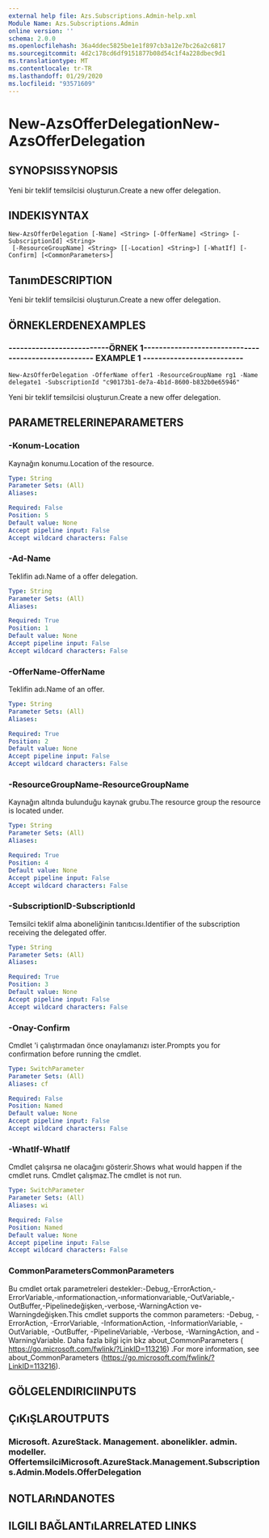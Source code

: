 ```yaml
---
external help file: Azs.Subscriptions.Admin-help.xml
Module Name: Azs.Subscriptions.Admin
online version: ''
schema: 2.0.0
ms.openlocfilehash: 36a4ddec5825be1e1f897cb3a12e7bc26a2c6817
ms.sourcegitcommit: 4d2c178cd6df9151877b08d54c1f4a228dbec9d1
ms.translationtype: MT
ms.contentlocale: tr-TR
ms.lasthandoff: 01/29/2020
ms.locfileid: "93571609"
---
```

# <span data-ttu-id="d5184-101">New-AzsOfferDelegation</span><span class="sxs-lookup"><span data-stu-id="d5184-101">New-AzsOfferDelegation</span></span>

## <span data-ttu-id="d5184-102">SYNOPSIS</span><span class="sxs-lookup"><span data-stu-id="d5184-102">SYNOPSIS</span></span>
<span data-ttu-id="d5184-103">Yeni bir teklif temsilcisi oluşturun.</span><span class="sxs-lookup"><span data-stu-id="d5184-103">Create a new offer delegation.</span></span>

## <span data-ttu-id="d5184-104">INDEKI</span><span class="sxs-lookup"><span data-stu-id="d5184-104">SYNTAX</span></span>

```
New-AzsOfferDelegation [-Name] <String> [-OfferName] <String> [-SubscriptionId] <String>
 [-ResourceGroupName] <String> [[-Location] <String>] [-WhatIf] [-Confirm] [<CommonParameters>]
```

## <span data-ttu-id="d5184-105">Tanım</span><span class="sxs-lookup"><span data-stu-id="d5184-105">DESCRIPTION</span></span>
<span data-ttu-id="d5184-106">Yeni bir teklif temsilcisi oluşturun.</span><span class="sxs-lookup"><span data-stu-id="d5184-106">Create a new offer delegation.</span></span>

## <span data-ttu-id="d5184-107">ÖRNEKLERDEN</span><span class="sxs-lookup"><span data-stu-id="d5184-107">EXAMPLES</span></span>

### <span data-ttu-id="d5184-108">--------------------------ÖRNEK 1--------------------------</span><span class="sxs-lookup"><span data-stu-id="d5184-108">-------------------------- EXAMPLE 1 --------------------------</span></span>
```
New-AzsOfferDelegation -OfferName offer1 -ResourceGroupName rg1 -Name delegate1 -SubscriptionId "c90173b1-de7a-4b1d-8600-b832b0e65946"
```

<span data-ttu-id="d5184-109">Yeni bir teklif temsilcisi oluşturun.</span><span class="sxs-lookup"><span data-stu-id="d5184-109">Create a new offer delegation.</span></span>

## <span data-ttu-id="d5184-110">PARAMETRELERINE</span><span class="sxs-lookup"><span data-stu-id="d5184-110">PARAMETERS</span></span>

### <span data-ttu-id="d5184-111">-Konum</span><span class="sxs-lookup"><span data-stu-id="d5184-111">-Location</span></span>
<span data-ttu-id="d5184-112">Kaynağın konumu.</span><span class="sxs-lookup"><span data-stu-id="d5184-112">Location of the resource.</span></span>

```yaml
Type: String
Parameter Sets: (All)
Aliases: 

Required: False
Position: 5
Default value: None
Accept pipeline input: False
Accept wildcard characters: False
```

### <span data-ttu-id="d5184-113">-Ad</span><span class="sxs-lookup"><span data-stu-id="d5184-113">-Name</span></span>
<span data-ttu-id="d5184-114">Teklifin adı.</span><span class="sxs-lookup"><span data-stu-id="d5184-114">Name of a offer delegation.</span></span>

```yaml
Type: String
Parameter Sets: (All)
Aliases: 

Required: True
Position: 1
Default value: None
Accept pipeline input: False
Accept wildcard characters: False
```

### <span data-ttu-id="d5184-115">-OfferName</span><span class="sxs-lookup"><span data-stu-id="d5184-115">-OfferName</span></span>
<span data-ttu-id="d5184-116">Teklifin adı.</span><span class="sxs-lookup"><span data-stu-id="d5184-116">Name of an offer.</span></span>

```yaml
Type: String
Parameter Sets: (All)
Aliases: 

Required: True
Position: 2
Default value: None
Accept pipeline input: False
Accept wildcard characters: False
```

### <span data-ttu-id="d5184-117">-ResourceGroupName</span><span class="sxs-lookup"><span data-stu-id="d5184-117">-ResourceGroupName</span></span>
<span data-ttu-id="d5184-118">Kaynağın altında bulunduğu kaynak grubu.</span><span class="sxs-lookup"><span data-stu-id="d5184-118">The resource group the resource is located under.</span></span>

```yaml
Type: String
Parameter Sets: (All)
Aliases: 

Required: True
Position: 4
Default value: None
Accept pipeline input: False
Accept wildcard characters: False
```

### <span data-ttu-id="d5184-119">-SubscriptionID</span><span class="sxs-lookup"><span data-stu-id="d5184-119">-SubscriptionId</span></span>
<span data-ttu-id="d5184-120">Temsilci teklif alma aboneliğinin tanıtıcısı.</span><span class="sxs-lookup"><span data-stu-id="d5184-120">Identifier of the subscription receiving the delegated offer.</span></span>

```yaml
Type: String
Parameter Sets: (All)
Aliases: 

Required: True
Position: 3
Default value: None
Accept pipeline input: False
Accept wildcard characters: False
```

### <span data-ttu-id="d5184-121">-Onay</span><span class="sxs-lookup"><span data-stu-id="d5184-121">-Confirm</span></span>
<span data-ttu-id="d5184-122">Cmdlet 'i çalıştırmadan önce onaylamanızı ister.</span><span class="sxs-lookup"><span data-stu-id="d5184-122">Prompts you for confirmation before running the cmdlet.</span></span>

```yaml
Type: SwitchParameter
Parameter Sets: (All)
Aliases: cf

Required: False
Position: Named
Default value: None
Accept pipeline input: False
Accept wildcard characters: False
```

### <span data-ttu-id="d5184-123">-WhatIf</span><span class="sxs-lookup"><span data-stu-id="d5184-123">-WhatIf</span></span>
<span data-ttu-id="d5184-124">Cmdlet çalışırsa ne olacağını gösterir.</span><span class="sxs-lookup"><span data-stu-id="d5184-124">Shows what would happen if the cmdlet runs.</span></span>
<span data-ttu-id="d5184-125">Cmdlet çalışmaz.</span><span class="sxs-lookup"><span data-stu-id="d5184-125">The cmdlet is not run.</span></span>

```yaml
Type: SwitchParameter
Parameter Sets: (All)
Aliases: wi

Required: False
Position: Named
Default value: None
Accept pipeline input: False
Accept wildcard characters: False
```

### <span data-ttu-id="d5184-126">CommonParameters</span><span class="sxs-lookup"><span data-stu-id="d5184-126">CommonParameters</span></span>
<span data-ttu-id="d5184-127">Bu cmdlet ortak parametreleri destekler:-Debug,-ErrorAction,-ErrorVariable,-ınformationaction,-ınformationvariable,-OutVariable,-OutBuffer,-Pipelinedeğişken,-verbose,-WarningAction ve-Warningdeğişken.</span><span class="sxs-lookup"><span data-stu-id="d5184-127">This cmdlet supports the common parameters: -Debug, -ErrorAction, -ErrorVariable, -InformationAction, -InformationVariable, -OutVariable, -OutBuffer, -PipelineVariable, -Verbose, -WarningAction, and -WarningVariable.</span></span> <span data-ttu-id="d5184-128">Daha fazla bilgi için bkz about_CommonParameters ( https://go.microsoft.com/fwlink/?LinkID=113216) .</span><span class="sxs-lookup"><span data-stu-id="d5184-128">For more information, see about_CommonParameters (https://go.microsoft.com/fwlink/?LinkID=113216).</span></span>

## <span data-ttu-id="d5184-129">GÖLGELENDIRICI</span><span class="sxs-lookup"><span data-stu-id="d5184-129">INPUTS</span></span>

## <span data-ttu-id="d5184-130">ÇıKıŞLAR</span><span class="sxs-lookup"><span data-stu-id="d5184-130">OUTPUTS</span></span>

### <span data-ttu-id="d5184-131">Microsoft. AzureStack. Management. abonelikler. admin. modeller. Offertemsilci</span><span class="sxs-lookup"><span data-stu-id="d5184-131">Microsoft.AzureStack.Management.Subscriptions.Admin.Models.OfferDelegation</span></span>

## <span data-ttu-id="d5184-132">NOTLARıNDA</span><span class="sxs-lookup"><span data-stu-id="d5184-132">NOTES</span></span>

## <span data-ttu-id="d5184-133">ILGILI BAĞLANTıLAR</span><span class="sxs-lookup"><span data-stu-id="d5184-133">RELATED LINKS</span></span>

